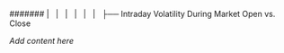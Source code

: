 ####### |   |   |   |   |   |   ├── Intraday Volatility During Market Open vs. Close

*Add content here*